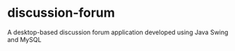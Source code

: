 # discussion-forum
A desktop-based discussion forum application developed using Java Swing and MySQL
